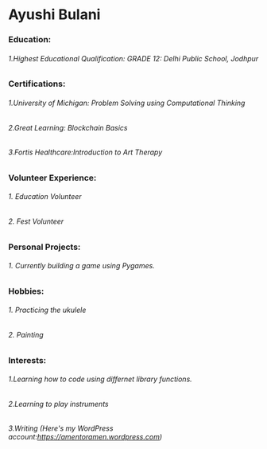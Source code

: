 # Ayushi Bulani
### Education:
###### 1.Highest Educational Qualification: GRADE 12: Delhi Public School, Jodhpur
### Certifications:
###### 1.University of Michigan: Problem Solving using Computational Thinking
###### 2.Great Learning: Blockchain Basics
###### 3.Fortis Healthcare:Introduction to Art Therapy
### Volunteer Experience:
###### 1. Education Volunteer
###### 2. Fest Volunteer
### Personal Projects:
###### 1. Currently building a game using Pygames.
### Hobbies:
###### 1. Practicing the ukulele
###### 2. Painting 
### Interests:
###### 1.Learning how to code using differnet library functions.
###### 2.Learning to play instruments
###### 3.Writing (Here's my WordPress account:https://amentoramen.wordpress.com)
